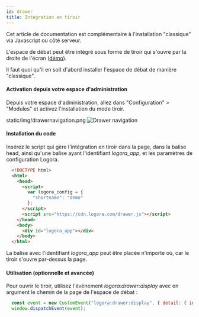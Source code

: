 ```yaml
---
id: drawer
title: Intégration en tiroir
---
```


Cet article de documentation est complémentaire à l'installation "classique" via Javascript ou côté serveur. 

L'espace de débat peut être intégré sous forme de tiroir qui s'ouvre par la droite de l'écran ([démo](https://demo.logora.fr/drawer.html)).

Il faut quoi qu'il en soit d'abord installer l'espace de débat de manière "classique". 

#### Activation depuis votre espace d'administration

Depuis votre espace d'administration, allez dans "Configuration" > "Modules" et activez l'installation du mode tiroir. 

static/img/drawernavigation.png
![Drawer navigation](/img/drawernavigation.png)

#### Installation du code

Insérez le script qui gère l'intégration en tiroir dans la page, dans la balise head, ainsi qu'une balise ayant l'identifiant *logora_app*, et les paramètres de configuration Logora.

```html
  <!DOCTYPE html>
  <html>
    <head>
      <script>
        var logora_config = {
          "shortname": "demo"
        };
      </script>
      <script src="https://cdn.logora.com/drawer.js"></script>
    </head>
    <body>
      <div id="logora_app"></div>
    </body>
  </html>
```

La balise avec l'identifiant *logora_app* peut être placée n'importe où, car le tiroir s'ouvre par-dessus la page.
  
#### Utilisation (optionnelle et avancée)

Pour ouvrir le tiroir, utilisez l'événement *logora:drawer:display* avec en argument le chemin de la page de l'espace de débat :

```js
  const event = new CustomEvent("logora:drawer:display", { detail: { initialPath: "/debat/mon-debat" }});
  window.dispatchEvent(event);
```
